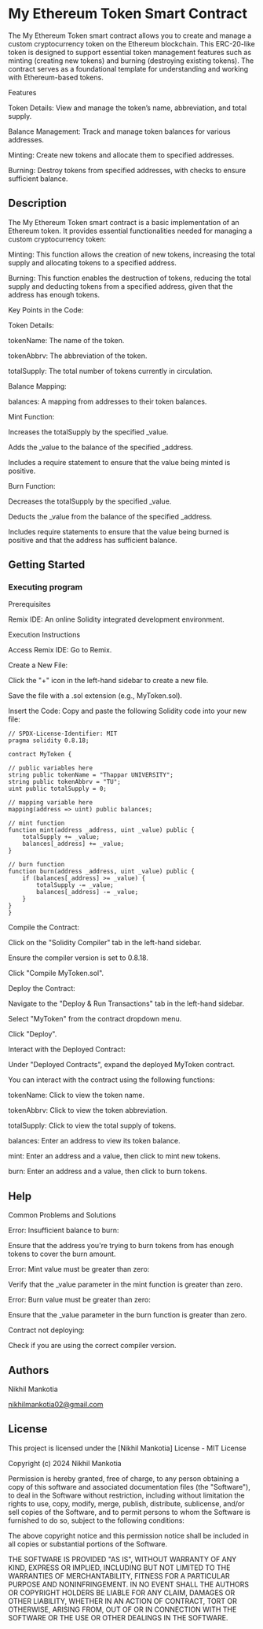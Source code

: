 # My Ethereum Token Smart Contract

The My Ethereum Token smart contract allows you to create and manage a custom cryptocurrency token on the Ethereum blockchain. This ERC-20-like token is designed to support essential token management features such as minting (creating new tokens) and burning (destroying existing tokens). The contract serves as a foundational template for understanding and working with Ethereum-based tokens.

Features

Token Details: View and manage the token’s name, abbreviation, and total supply.

Balance Management: Track and manage token balances for various addresses.

Minting: Create new tokens and allocate them to specified addresses.

Burning: Destroy tokens from specified addresses, with checks to ensure sufficient balance.

## Description

The My Ethereum Token smart contract is a basic implementation of an Ethereum token. It provides essential functionalities needed for managing a custom cryptocurrency token:

Minting: This function allows the creation of new tokens, increasing the total supply and allocating tokens to a specified address.

Burning: This function enables the destruction of tokens, reducing the total supply and deducting tokens from a specified address, given that the address has enough tokens.

Key Points in the Code:

Token Details:


tokenName: The name of the token.

tokenAbbrv: The abbreviation of the token.

totalSupply: The total number of tokens currently in circulation.

Balance Mapping:

balances: A mapping from addresses to their token balances.

Mint Function:


Increases the totalSupply by the specified _value.

Adds the _value to the balance of the specified _address.

Includes a require statement to ensure that the value being minted is positive.

Burn Function:


Decreases the totalSupply by the specified _value.

Deducts the _value from the balance of the specified _address.

Includes require statements to ensure that the value being burned is positive and that the address has sufficient balance.

## Getting Started

### Executing program

Prerequisites

Remix IDE: An online Solidity integrated development environment.


Execution Instructions

Access Remix IDE: Go to Remix.


Create a New File:

Click the "+" icon in the left-hand sidebar to create a new file.

Save the file with a .sol extension (e.g., MyToken.sol).

Insert the Code: Copy and paste the following Solidity code into your new file:

    // SPDX-License-Identifier: MIT
    pragma solidity 0.8.18;

    contract MyToken {

    // public variables here
    string public tokenName = "Thappar UNIVERSITY";
    string public tokenAbbrv = "TU";
    uint public totalSupply = 0;

    // mapping variable here
    mapping(address => uint) public balances;

    // mint function
    function mint(address _address, uint _value) public {
        totalSupply += _value;
        balances[_address] += _value;
    }

    // burn function
    function burn(address _address, uint _value) public {
        if (balances[_address] >= _value) {
            totalSupply -= _value;
            balances[_address] -= _value;
        }
    }
    }


Compile the Contract:

Click on the "Solidity Compiler" tab in the left-hand sidebar.

Ensure the compiler version is set to 0.8.18.

Click "Compile MyToken.sol".


Deploy the Contract:

Navigate to the "Deploy & Run Transactions" tab in the left-hand sidebar.

Select "MyToken" from the contract dropdown menu.

Click "Deploy".


Interact with the Deployed Contract:

Under "Deployed Contracts", expand the deployed MyToken contract.

You can interact with the contract using the following functions:

tokenName: Click to view the token name.

tokenAbbrv: Click to view the token abbreviation.

totalSupply: Click to view the total supply of tokens.

balances: Enter an address to view its token balance.

mint: Enter an address and a value, then click to mint new tokens.

burn: Enter an address and a value, then click to burn tokens.

## Help

Common Problems and Solutions

Error: Insufficient balance to burn:

Ensure that the address you're trying to burn tokens from has enough tokens to cover the burn amount.

Error: Mint value must be greater than zero:

Verify that the _value parameter in the mint function is greater than zero.

Error: Burn value must be greater than zero:

Ensure that the _value parameter in the burn function is greater than zero.

Contract not deploying:

Check if you are using the correct compiler version.

## Authors

Nikhil Mankotia

nikhilmankotia02@gmail.com


## License

This project is licensed under the [Nikhil Mankotia] License - 
MIT License

Copyright (c) 2024 Nikhil Mankotia

Permission is hereby granted, free of charge, to any person obtaining a copy
of this software and associated documentation files (the "Software"), to deal
in the Software without restriction, including without limitation the rights
to use, copy, modify, merge, publish, distribute, sublicense, and/or sell
copies of the Software, and to permit persons to whom the Software is
furnished to do so, subject to the following conditions:

The above copyright notice and this permission notice shall be included in all
copies or substantial portions of the Software.

THE SOFTWARE IS PROVIDED "AS IS", WITHOUT WARRANTY OF ANY KIND, EXPRESS OR
IMPLIED, INCLUDING BUT NOT LIMITED TO THE WARRANTIES OF MERCHANTABILITY,
FITNESS FOR A PARTICULAR PURPOSE AND NONINFRINGEMENT. IN NO EVENT SHALL THE
AUTHORS OR COPYRIGHT HOLDERS BE LIABLE FOR ANY CLAIM, DAMAGES OR OTHER
LIABILITY, WHETHER IN AN ACTION OF CONTRACT, TORT OR OTHERWISE, ARISING FROM,
OUT OF OR IN CONNECTION WITH THE SOFTWARE OR THE USE OR OTHER DEALINGS IN THE
SOFTWARE.
